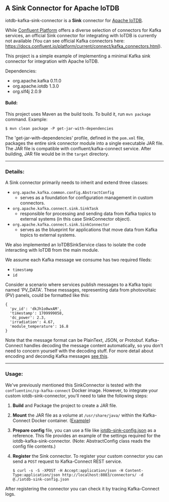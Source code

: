 ## A Sink Connector for Apache IoTDB

iotdb-kafka-sink-connector is a **Sink** connector for [Apache IoTDB](https://iotdb.apache.org/). 

While [Confluent Platform](https://confluent.io) offers a diverse selection of connectors for Kafka services, an official Sink connector for integrating with IoTDB is currently not available (You can see official Kafka connectors here: https://docs.confluent.io/platform/current/connect/kafka_connectors.html).

This project is a simple example of implementing a minimal Kafka sink connector for integration with Apache IoTDB.

Dependencies:
* org.apache.kafka 0.11.0
* org.apache.iotdb 1.3.0
* org.slf4j 2.0.9

#### Build:
This project uses Maven as the build tools. To build it, run ```mvn package``` command. Example:
```
$ mvn clean package -P get-jar-with-dependencies
```

The 'get-jar-with-dependencies' profile, defined in the ```pom.xml``` file, packages the entire sink connector module into a single executable JAR file. The JAR file is compatible with confluent/kafka-connect service. After building, JAR file would be in the ```target``` directory.

---

### Details:
A Sink connector primarily needs to inherit and extend three classes:
* `org.apache.kafka.common.config.AbstractConfig`
    * serves as a foundation for configuration management in custom connectors.
* `org.apache.kafka.connect.sink.SinkTask`
    * responsible for processing and sending data from Kafka topics to external systems (in this case SinkConnector object).
* `org.apache.kafka.connect.sink.SinkConnector`
    * serves as the blueprint for applications that move data from Kafka topics to external systems.

We also implemented an IoTDBSinkService class to isolate the code interacting with IoTDB from the main module.

We assume each Kafka message we consume has two required fileds:
* `timestamp`
* `id`

Consider a scenario where services publish messages to a Kafka topic named 'PV_DATA'. These messages, representing data from photovoltaic (PV) panels, could be formatted like this:
```
{
  'pv_id': 'dkJh1o0wxAM',
  'timestamp': 1709999058,
  'dc_power': 2.3,
  'irradiation': 4.67,
  'module_temperature': 16.8
}
```

Note that the message format can be PlainText, JSON, or Protobuf. Kafka-Connect handles decoding the message content automatically, so you don't need to concern yourself with the decoding stuff. For more detail about encoding and decondig Kafka messages [see this](https://github.com/a-m-farahani/kafka-tutorial#schema-registry).

---

### Usage:
We've previously mentioned this SinkConnector is tested with the `confluentinc/cp-kafka-connect` Docker image. However, to integrate your custom iotdb-sink-connector, you'll need to take the following steps: 
1. **Build** and Package the project to create a JAR file.
2. **Mount** the JAR file as a volume at `/usr/share/java/` within the Kafka-Connect Docker container. ([Example](https://github.com/confluentinc/demo-scene/blob/master/kafka-connect-zero-to-hero/docker-compose.yml#L82-L87))
3. **Prepare config** file, you can use a file like [iotdb-sink-config.json](https://github.com/a-m-farahani/iotdb-kafka-sink-connector/blob/main/iotdb-sink-config.json) as a reference. This file provides an example of the settings required for the iotdb-kafka-sink-connector. (Note: AbstractConfig class reads the config file contents.)
4. **Register** the Sink connector. To register your custom connector you can send a `POST` request to Kafka-Connect REST service.

    `$ curl -s -S -XPOST -H Accept:application/json -H Content-Type:application/json http://localhost:8083/connectors/ -d @./iotdb-sink-config.json`

After registering the connector you can check it by tracing Kafka-Connect logs.

